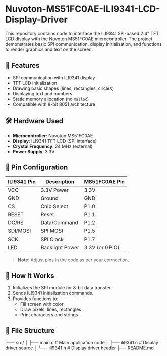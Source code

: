 # Nuvoton-MS51FC0AE-ILI9341-LCD-Display-Driver

This repository contains code to interface the ILI9341 SPI-based 2.4" TFT LCD display with the Nuvoton MS51FC0AE microcontroller. The project demonstrates basic SPI communication, display initialization, and functions to render graphics and text on the screen.

## 📌 Features

- SPI communication with ILI9341 display
- TFT LCD initialization
- Drawing basic shapes (lines, rectangles, circles)
- Displaying text and numbers
- Static memory allocation (no `malloc`)
- Compatible with 8-bit 8051 architecture

## 🛠️ Hardware Used

- **Microcontroller**: Nuvoton MS51FC0AE
- **Display**: ILI9341 TFT LCD (SPI interface)
- **Crystal Frequency**: 24 MHz (external)
- **Power Supply**: 3.3V

## 🧰 Pin Configuration

| ILI9341 Pin | Description       | MS51FC0AE Pin |
|-------------|-------------------|----------------|
| VCC         | 3.3V Power        | 3.3V           |
| GND         | Ground            | GND            |
| CS          | Chip Select       | P1.0           |
| RESET       | Reset             | P1.1           |
| DC/RS       | Data/Command      | P1.2           |
| SDI/MOSI    | SPI MOSI          | P1.5           |
| SCK         | SPI Clock         | P1.7           |
| LED         | Backlight Power   | 3.3V (or GPIO) |

> **Note**: Adjust pins in the code as per your connection.

## 🔧 How It Works

1. Initializes the SPI module for 8-bit data transfer.
2. Sends ILI9341 initialization commands.
3. Provides functions to:
   - Fill screen with color
   - Draw pixels, lines, rectangles
   - Print characters and strings

## 📂 File Structure
├── src/ │ ├── main.c # Main application code │ ├── ili9341.c # Display driver source │ └── ili9341.h # Display driver header ├── README.md


